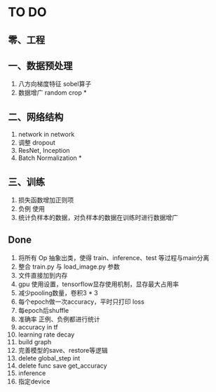 # TO DO

## 零、工程

## 一、数据预处理
1. 八方向梯度特征 sobel算子
2. 数据增广 random crop *

## 二、网络结构
1. network in network
2. 调整 dropout
3. ResNet, Inception
4. Batch Normalization *

## 三、训练
1. 损失函数增加正则项
2. 负例 使用
3. 统计负样本的数据，对负样本的数据在训练时进行数据增广

## Done
1. 将所有 Op 抽象出类，使得 train、inference、test 等过程与main分离
2. 整合 train.py 与 load_image.py 参数
3. 文件直接加到内存
4. gpu 使用设置，tensorflow显存使用机制，显存最大占用率
5. 减少pooling数量，卷积3 * 3
6. 每个epoch做一次accuracy，平时只打印 loss
7. 每epoch后shuffle
8. 准确率 正例、负例都进行统计
9. accuracy in tf
10. learning rate decay
11. build graph
12. 完善模型的save、restore等逻辑
13. delete global_step int
14. delete func save get_accuracy
15. inference
16. 指定device